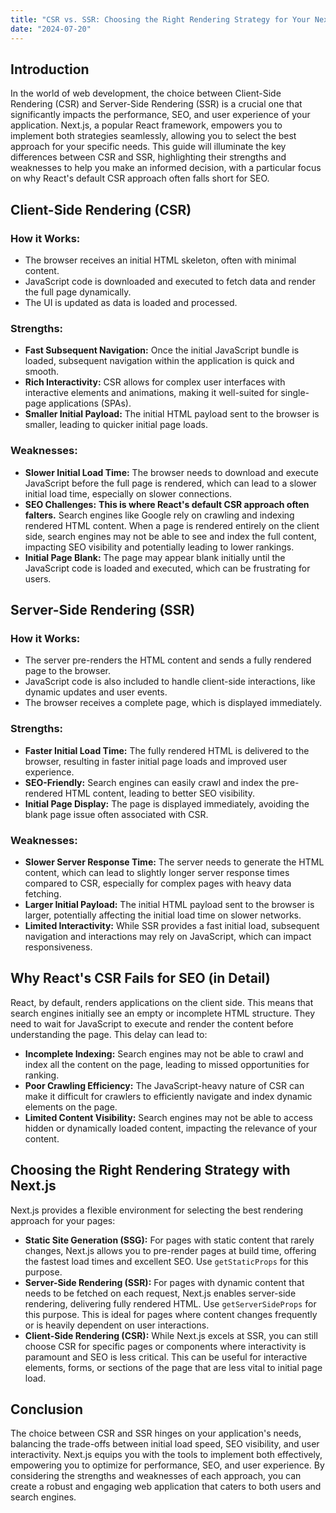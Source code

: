 ```yaml
---
title: "CSR vs. SSR: Choosing the Right Rendering Strategy for Your Next.js Application"
date: "2024-07-20"
---
```



## Introduction

In the world of web development, the choice between Client-Side Rendering (CSR) and Server-Side Rendering (SSR) is a crucial one that significantly impacts the performance, SEO, and user experience of your application. Next.js, a popular React framework, empowers you to implement both strategies seamlessly, allowing you to select the best approach for your specific needs. This guide will illuminate the key differences between CSR and SSR, highlighting their strengths and weaknesses to help you make an informed decision, with a particular focus on why React's default CSR approach often falls short for SEO.

## Client-Side Rendering (CSR)

### How it Works:

* The browser receives an initial HTML skeleton, often with minimal content.
* JavaScript code is downloaded and executed to fetch data and render the full page dynamically.
* The UI is updated as data is loaded and processed.

### Strengths:

* **Fast Subsequent Navigation:** Once the initial JavaScript bundle is loaded, subsequent navigation within the application is quick and smooth.
* **Rich Interactivity:**  CSR allows for complex user interfaces with interactive elements and animations, making it well-suited for single-page applications (SPAs).
* **Smaller Initial Payload:**  The initial HTML payload sent to the browser is smaller, leading to quicker initial page loads.

### Weaknesses:

* **Slower Initial Load Time:** The browser needs to download and execute JavaScript before the full page is rendered, which can lead to a slower initial load time, especially on slower connections.
* **SEO Challenges:** **This is where React's default CSR approach often falters.** Search engines like Google rely on crawling and indexing rendered HTML content. When a page is rendered entirely on the client side, search engines may not be able to see and index the full content, impacting SEO visibility and potentially leading to lower rankings.
* **Initial Page Blank:**  The page may appear blank initially until the JavaScript code is loaded and executed, which can be frustrating for users.

## Server-Side Rendering (SSR)

### How it Works:

* The server pre-renders the HTML content and sends a fully rendered page to the browser.
* JavaScript code is also included to handle client-side interactions, like dynamic updates and user events.
* The browser receives a complete page, which is displayed immediately.

### Strengths:

* **Faster Initial Load Time:** The fully rendered HTML is delivered to the browser, resulting in faster initial page loads and improved user experience.
* **SEO-Friendly:** Search engines can easily crawl and index the pre-rendered HTML content, leading to better SEO visibility. 
* **Initial Page Display:** The page is displayed immediately, avoiding the blank page issue often associated with CSR. 

### Weaknesses:

* **Slower Server Response Time:**  The server needs to generate the HTML content, which can lead to slightly longer server response times compared to CSR, especially for complex pages with heavy data fetching.
* **Larger Initial Payload:** The initial HTML payload sent to the browser is larger, potentially affecting the initial load time on slower networks.
* **Limited Interactivity:**  While SSR provides a fast initial load, subsequent navigation and interactions may rely on JavaScript, which can impact responsiveness.

## Why React's CSR Fails for SEO (in Detail)

React, by default, renders applications on the client side. This means that search engines initially see an empty or incomplete HTML structure. They need to wait for JavaScript to execute and render the content before understanding the page. This delay can lead to:

* **Incomplete Indexing:** Search engines may not be able to crawl and index all the content on the page, leading to missed opportunities for ranking.
* **Poor Crawling Efficiency:** The JavaScript-heavy nature of CSR can make it difficult for crawlers to efficiently navigate and index dynamic elements on the page.
* **Limited Content Visibility:**  Search engines may not be able to access hidden or dynamically loaded content, impacting the relevance of your content.

## Choosing the Right Rendering Strategy with Next.js

Next.js provides a flexible environment for selecting the best rendering approach for your pages:

* **Static Site Generation (SSG):** For pages with static content that rarely changes, Next.js allows you to pre-render pages at build time, offering the fastest load times and excellent SEO. Use `getStaticProps` for this purpose. 
* **Server-Side Rendering (SSR):**  For pages with dynamic content that needs to be fetched on each request, Next.js enables server-side rendering, delivering fully rendered HTML. Use `getServerSideProps` for this purpose. This is ideal for pages where content changes frequently or is heavily dependent on user interactions.
* **Client-Side Rendering (CSR):**  While Next.js excels at SSR, you can still choose CSR for specific pages or components where interactivity is paramount and SEO is less critical. This can be useful for interactive elements, forms, or sections of the page that are less vital to initial page load.

## Conclusion

The choice between CSR and SSR hinges on your application's needs, balancing the trade-offs between initial load speed, SEO visibility, and user interactivity. Next.js equips you with the tools to implement both effectively, empowering you to optimize for performance, SEO, and user experience. By considering the strengths and weaknesses of each approach, you can create a robust and engaging web application that caters to both users and search engines.


